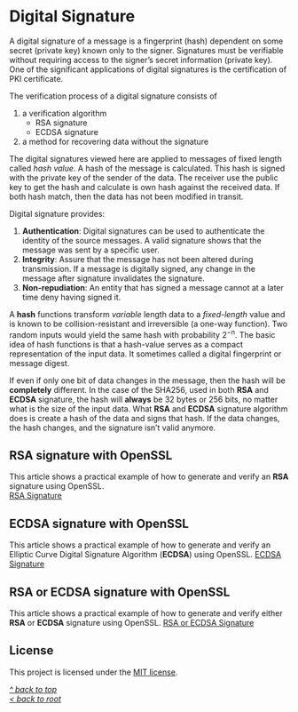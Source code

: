 # Digital Signature
A digital signature of a message is a fingerprint (hash) dependent on some secret (private key) known only to the signer. Signatures must be verifiable without requiring access to the signer’s secret information (private key). One of the significant applications of digital signatures is the certification of PKI certificate.

The verification process of a digital signature consists of
1. a verification algorithm
    * RSA signature
    * ECDSA signature
2. a method for recovering data without the signature

The digital signatures viewed here are applied to messages of fixed length called *hash value*. A hash of the message is calculated. This hash is signed with the private key of the sender of the data.  The receiver use the public key to get the hash and calculate is own hash against the received data. If both hash match, then the data has not been modified in transit.  

Digital signature provides:
1. **Authentication**: Digital signatures can be used to authenticate the identity of the source messages. A valid signature shows that the message was sent by a specific user.
2. **Integrity**: Assure that the message has not been altered during transmission. If a message is digitally signed, any change in the message after signature invalidates the signature.
3. **Non-repudiation**: An entity that has signed a message cannot at a later time deny having signed it.

A **hash** functions transform *variable* length data to a *fixed-length* value and is known to be collision-resistant and irreversible (a one-way function). Two random inputs would yield the same hash with probability 2<sup>−n</sup>. The basic idea of hash functions is that a hash-value serves as a compact representation of the input data. It sometimes called a digital fingerprint or message digest.

If even if only one bit of data changes in the message, then the hash will be **completely** different. In the case of the SHA256, used in both **RSA** and **ECDSA** signature, the hash will **always** be 32 bytes or 256 bits, no matter what is the size of the input data. What **RSA** and **ECDSA** signature algorithm does is create a hash of the data and signs that hash. If the data changes, the hash changes, and the signature isn’t valid anymore.
## RSA signature with OpenSSL
This article shows a practical example of how to generate and verify an **RSA** signature using OpenSSL.  
[RSA Signature](RSA-Sig.md)
## ECDSA signature with OpenSSL
This article shows a practical example of how to generate and verify an Elliptic Curve Digital Signature Algorithm (**ECDSA**) using OpenSSL. 
[ECDSA Signature](ECDSA-Sig.md)
## RSA or ECDSA signature with OpenSSL
This article shows a practical example of how to generate and verify either **RSA** or **ECDSA** signature using OpenSSL. 
[RSA or ECDSA Signature](RSA-ECDSA-Sig.md)
## License
This project is licensed under the [MIT license](/LICENSE).

[_^ back to top_](#Digital-Signature)  
[_< back to root_](../../../)
